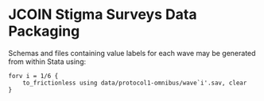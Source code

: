 # JCOIN Stigma Surveys Data Packaging

Schemas and files containing value labels for each wave may be generated from
within Stata using:

```
forv i = 1/6 {
    to_frictionless using data/protocol1-omnibus/wave`i'.sav, clear
}
```
